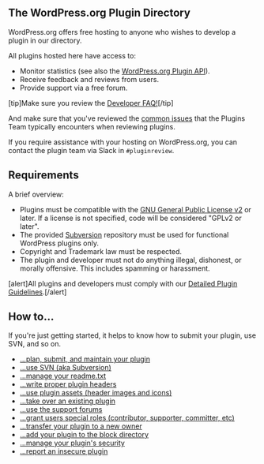 ## The WordPress.org Plugin Directory

WordPress.org offers free hosting to anyone who wishes to develop a plugin in our directory.

All plugins hosted here have access to:

- Monitor statistics (see also the [WordPress.org Plugin API](https://codex.wordpress.org/WordPress.org_API#Plugins)).
- Receive feedback and reviews from users.
- Provide support via a free forum.

[tip]Make sure you review the [Developer FAQ!](https://developer.wordpress.org/plugins/wordpress-org/plugin-developer-faq/)[/tip]

And make sure that you've reviewed the [common issues](./common-issues/index.md) that the Plugins Team typically encounters when reviewing plugins.

If you require assistance with your hosting on WordPress.org, you can contact the plugin team via Slack in `#pluginreview`.

## Requirements

A brief overview:

- Plugins must be compatible with the [GNU General Public License v2](https://www.gnu.org/licenses/license-list.html#GPLCompatibleLicenses) or later. If a license is not specified, code will be considered "GPLv2 or later".
- The provided [Subversion](https://subversion.apache.org/) repository must be used for functional WordPress plugins only.
- Copyright and Trademark law must be respected.
- The plugin and developer must not do anything illegal, dishonest, or morally offensive. This includes spamming or harassment.

[alert]All plugins and developers must comply with our [Detailed Plugin Guidelines](https://developer.wordpress.org/plugins/wordpress-org/detailed-plugin-guidelines/).[/alert]

## How to...

If you're just getting started, it helps to know how to submit your plugin, use SVN, and so on.

- [...plan, submit, and maintain your plugin](https://developer.wordpress.org/plugins/wordpress-org/planning-submitting-and-maintaining-plugins/)
- [...use SVN (aka Subversion)](https://developer.wordpress.org/plugins/wordpress-org/how-to-use-subversion/)
- [...manage your readme.txt](https://developer.wordpress.org/plugins/wordpress-org/how-your-readme-txt-works/)
- [...write proper plugin headers](https://developer.wordpress.org/plugins/plugin-basics/header-requirements/)
- [...use plugin assets (header images and icons)](https://developer.wordpress.org/plugins/wordpress-org/plugin-assets/)
- [...take over an existing plugin](https://developer.wordpress.org/plugins/wordpress-org/take-over-an-existing-plugin/)
- [...use the support forums](https://developer.wordpress.org/plugins/wordpress-org/using-the-forums/)
- [...grant users special roles (contributor, supporter, committer, etc)](https://developer.wordpress.org/plugins/wordpress-org/special-user-roles-capabilities/)
- [...transfer your plugin to a new owner](https://developer.wordpress.org/plugins/wordpress-org/transferring-your-plugin-to-a-new-owner/)
- [...add your plugin to the block directory](https://developer.wordpress.org/plugins/wordpress-org/add-your-plugin-to-the-block-directory/)
- [...manage your plugin's security](https://developer.wordpress.org/plugins/wordpress-org/plugin-security/)
- [...report an insecure plugin](https://developer.wordpress.org/plugins/wordpress-org/plugin-security/reporting-plugin-security-issues/)